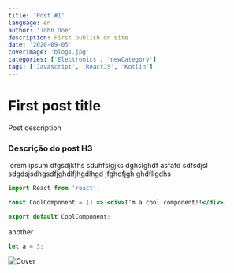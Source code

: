 ```yaml
---
title: 'Post #1'
language: en
author: 'John Doe'
description: First publish on site
date: '2020-09-05'
coverImage: 'blog1.jpg'
categories: ['Electronics', 'newCategory']
tags: ['Javascript', 'ReactJS', 'Kotlin']
---
```


# First post title

Post description

### Descrição do post H3

lorem ipsum dfgsdjkfhs sduhfslgjks dghslghdf asfafd sdfsdjsl sdgdsjsdhgsdfjghdlfjhgdlhgd jfghdfjgh ghdfllgdhs

```jsx
import React from 'react';

const CoolComponent = () => <div>I'm a cool component!!</div>;

export default CoolComponent;
```

another

```javascript
let a = 3;
```

![Cover](/blog1.jpg)
